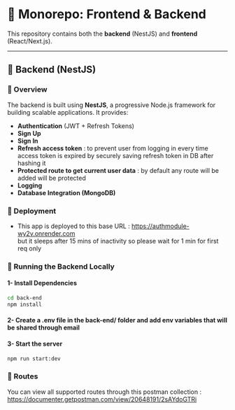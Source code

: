 # 📌 Monorepo: Frontend & Backend

This repository contains both the **backend** (NestJS) and **frontend** (React/Next.js).

---

## 📍 Backend (NestJS)

### 📌 Overview

The backend is built using **NestJS**, a progressive Node.js framework for building scalable applications. It provides:

- **Authentication** (JWT + Refresh Tokens)
- **Sign Up**
- **Sign In**
- **Refresh access token** : to prevent user from logging in every time access token is expired by securely saving refresh token in DB after hashing it
- **Protected route to get current user data** : by default any route will be added will be protected
- **Logging**
- **Database Integration (MongoDB)**

### 📌 Deployment

- This app is deployed to this base URL : https://authmodule-wy2v.onrender.com  
  but it sleeps after 15 mins of inactivity so please wait for 1 min for first req only

### 🚀 Running the Backend Locally

#### 1- Install Dependencies

```sh
cd back-end
npm install
```

#### 2- Create a .env file in the back-end/ folder and add env variables that will be shared through email

#### 3- Start the server

```sh
npm run start:dev
```

### 📌 Routes

You can view all supported routes through this postman collection : https://documenter.getpostman.com/view/20648191/2sAYdoGTRi
